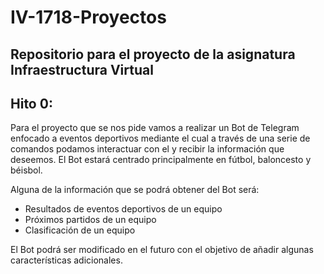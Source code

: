 # IV-1718-Proyectos

## Repositorio para el proyecto de la asignatura Infraestructura Virtual

## Hito 0:
Para el proyecto que se nos pide vamos a realizar un Bot de Telegram enfocado a eventos deportivos mediante el cual a través de una serie de comandos podamos interactuar con el y recibir la información que deseemos. El Bot estará centrado principalmente en fútbol, baloncesto y béisbol.

Alguna de la información que se podrá obtener del Bot será:
- Resultados de eventos deportivos de un equipo 
- Próximos partidos de un equipo
- Clasificación de un equipo

El Bot podrá ser modificado en el futuro con el objetivo de añadir algunas características adicionales.
